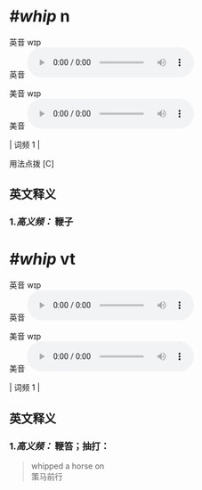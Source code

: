 # ***\#whip*** n
英音 wɪp  
英音
<audio src="./media/whip-B.aac" controls="controls"></audio>

美音 wɪp  
美音
<audio src="./media/whip.aac" controls="controls"></audio>



| 词频 1 |  

用法点拨  [C]

英文释义
---
### 1.*高义频：* **鞭子**  


# ***\#whip*** vt
英音 wɪp  
英音
<audio src="./media/whip-B.aac" controls="controls"></audio>

美音 wɪp  
美音
<audio src="./media/whip.aac" controls="controls"></audio>



| 词频 1 |  

英文释义
---
### 1.*高义频：* **鞭笞；抽打：**  

 > whipped a horse on   
 > 策马前行    


